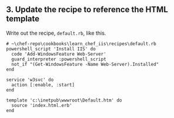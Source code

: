## 3. Update the recipe to reference the HTML template

Write out the recipe, <code class="file-path">default.rb</code>, like this.

```ruby-Win32
# ~\chef-repo\cookbooks\learn_chef_iis\recipes\default.rb
powershell_script 'Install IIS' do
  code 'Add-WindowsFeature Web-Server'
  guard_interpreter :powershell_script
  not_if "(Get-WindowsFeature -Name Web-Server).Installed"
end

service 'w3svc' do
  action [:enable, :start]
end

template 'c:\inetpub\wwwroot\Default.htm' do
  source 'index.html.erb'
end
```
